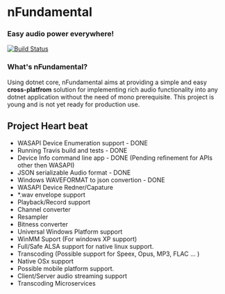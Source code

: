 # nFundamental
### Easy audio power everywhere!

[![Build Status](https://travis-ci.org/jamesjharper/nFundamental.svg?branch=master)](https://travis-ci.org/jamesjharper/nFundamental)


### What's nFundamental?

Using dotnet core, nFundamental aims at providing a simple and easy **cross-platfrom** solution for implementing rich audio functionality into any dotnet application without the need of mono prerequisite. 
This project is young and is not yet ready for production use. 

## Project Heart beat 

  - WASAPI Device Enumeration support       - DONE
  - Running Travis build and tests          - DONE
  - Device Info command line app            - DONE (Pending refinement for APIs other then WASAPI)
  - JSON serializable Audio format          - DONE
  - Windows WAVEFORMAT to json convertion   - DONE
  - WASAPI Device Redner/Capature  
  - *.wav envelope support 
  - Playback/Record support
  - Channel converter
  - Resampler
  - Bitness converter
  - Universal Windows Platform support
  - WinMM Suport (For windows XP support)
  - Full/Safe ALSA support for native linux support.
  - Transcoding (Possible support for Speex, Opus, MP3, FLAC ... )
  - Native OSx support
  - Possible mobile platform support.
  - Client/Server audio streaming support
  - Transcoding Microservices 
